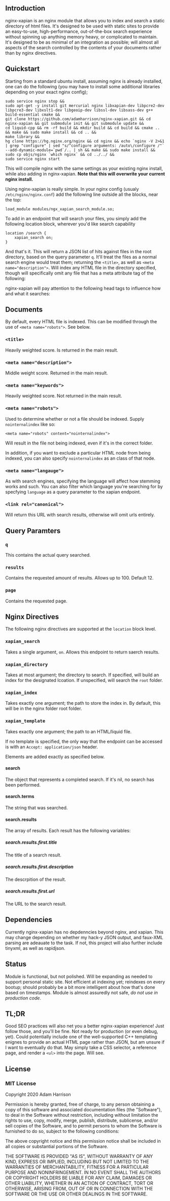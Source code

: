 

## Introduction

nginx-xapian is an nginx module that allows you to index and search a static directory of html files. It's designed to be used with static sites to provide an easy-to-use, high-performance, out-of-the-box search experience without
spinning up anything memory heavy, or complicated to maintain. It's designed to be as minimal of an integration as possible; will almost all aspects of the search controlled by the contents of your documents
rather than by nginx directives.

## Quickstart

Starting from a standard ubuntu install, assuming nginx is already installed, one can do the following (you may have to install some additional libraries depending on your exact nginx config);

    sudo service nginx stop &&
    sudo apt-get -y install git mercurial nginx libxapian-dev libpcre2-dev libpcre3-dev libxslt1-dev libgeoip-dev libssl-dev libsass-dev g++ build-essential cmake &&
    git clone https://github.com/adamharrison/nginx-xapian.git && cd nginx-xapian && git submodule init && git submodule update &&
    cd liquid-cpp && rm -rf build && mkdir build && cd build && cmake .. && make && sudo make install && cd .. &&
    make library &&
    hg clone https://hg.nginx.org/nginx && cd nginx && echo `nginx -V 2>&1 | grep "configure" | sed "s/^configure arguments: /auto\/configure /"` --add-dynamic-module=`pwd`/.. | sh && make && sudo make install && sudo cp objs/nginx `which nginx` && cd ../../ &&
    sudo service nginx start

This will compile nginx with the same settings as your existing nginx install, while also adding in nginx-xapian. **Note that this will overwrite your current nginx install.**

Using nginx-xapian is really simple. In your nginx config (usualy `/etc/nginx/nginx.conf`) add the following line outside all the blocks, near the top:

	load_module modules/ngx_xapian_search_module.so;

To add in an endpoint that will search your files, you simply add the following location block, wherever you'd like search capability

	location /search {
		xapian_search on;
	}

And that's it. This will return a JSON list of hits against files in the root directory, based on the query parameter `q`. It'll treat the files as a normal search engine would treat them; returning the `<title>`, as well as `<meta name="description">`. Will index any HTML file in the directory specified, though will specifically omit any file that has a meta attribute tag of the following:

nginx-xapian will pay attention to the following head tags to influence how and what it searches:

## Documents

By default, every HTML file is indexed. This can be modified through the use of `<meta name="robots">`. See below.

### `<title>`

Heavily weighted score. Is returned in the main result.

### `<meta name="description">`

Middle weight score. Returned in the main result.

### `<meta name="keywords">`

Heavily weighted score. Not returned in the main result.

### `<meta name="robots">`

Used to determine whether or not a file should be indexed. Supply `nointernalindex` like so:

	<meta name="robots" content="nointernalindex">

Will result in the file not being indexed, even if it's in the correct folder.

In addition, if you want to exclude a particular HTML node from being indexed, you can also specify `nointernalindex` as an class of that node.

### `<meta name="langauge">`

As with search engines, specifying the language will affect how stemming works and such. You can also filter which language you're searching for by specfying `language` as a query parameter to the xapian endpoint.

### `<link rel="canonical">`

Will return this URL with search results, otherwise will omit urls entirely.

## Query Paramters

### `q`

This contains the actual query searched.

### `results`

Contains the requested amount of results. Allows up to 100. Default 12.

### `page`

Contains the requested page.

## Nginx Directives

The following nginx directives are supported at the `location` block level.

### `xapian_search`

Takes a single argument, `on`. Allows this endpoint to return saerch results.

### `xapian_directory`

Takes at most argument; the directory to search. If specified, will build an index for the designated lcoation. If unspecified, will search the `root` folder.

### `xapian_index`

Takes exactly one argument; the path to store the index in. By default, this will be in the nginx folder root folder.

### `xapian_template`

Takes exactly one argument; the path to an HTML/liquid file.

If no template is specified, the only way that the endpoint can be accessed is with an `Accept: application/json` header.

Elements are added exactly as specified below.

#### search

The object that represents a completed search. If it's nil, no search has been performed.

#### search.terms

The string that was searched.

#### search.results

The array of results. Each result has the following variables:

##### search.results.first.title

The title of a search result.

##### search.results.first.description

The descrpition of the result.

##### search.results.first.url

The URL to the search result.

## Dependencies

Currently nginx-xapian has no depdenncies beyond nginx, and xapian. This may change depending on whether my hack-y JSON output, and faux-XML parsing are adeauate to the task. If not, this project will also further
include tinyxml, as well as rapidjson.

## Status

Module is functional, but not polished. Will be expanding as needed to support personal static site. Not efficient at indexing yet; reindexes on every bootup; should probably be a bit
more intelligent about how that's done based on timestamps. Module is almost assuredly not safe, *do not use in production code*.

## TL;DR

Good SEO practices will also net you a better nginx-xapian experience! Just follow those, and you'll be fine. Not ready for production (or even debug, yet). Could potentially include one of the well-supported C++ templating
enignes to provide an actual HTML page rather than JSON, but am unsure if I want to eventually do that. May simply take a CSS selector, a reference page, and render a `<ul>` into the page. Will see.

## License

### MIT License

Copyright 2020 Adam Harrison

Permission is hereby granted, free of charge, to any person obtaining a copy of this software and associated documentation files (the "Software"), to deal in the Software without restriction, including without limitation the rights to use, copy, modify, merge, publish, distribute, sublicense, and/or sell copies of the Software, and to permit persons to whom the Software is furnished to do so, subject to the following conditions:

The above copyright notice and this permission notice shall be included in all copies or substantial portions of the Software.

THE SOFTWARE IS PROVIDED "AS IS", WITHOUT WARRANTY OF ANY KIND, EXPRESS OR IMPLIED, INCLUDING BUT NOT LIMITED TO THE WARRANTIES OF MERCHANTABILITY, FITNESS FOR A PARTICULAR PURPOSE AND NONINFRINGEMENT. IN NO EVENT SHALL THE AUTHORS OR COPYRIGHT HOLDERS BE LIABLE FOR ANY CLAIM, DAMAGES OR OTHER LIABILITY, WHETHER IN AN ACTION OF CONTRACT, TORT OR OTHERWISE, ARISING FROM, OUT OF OR IN CONNECTION WITH THE SOFTWARE OR THE USE OR OTHER DEALINGS IN THE SOFTWARE.

